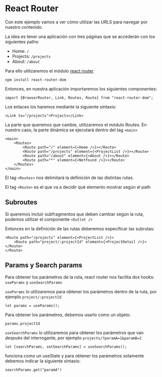 # React Router 

Con este ejemplo vamos a ver cómo utilizar las URLS para navegar por nuestro contenido.

La idea es tener una aplicación con tres páginas que se accederán con los siguientes paths:
- Home: `/`
- Projects: `/projects`
- About: `/about`

Para ello utilizaremos el módulo [react router](https://reactrouter.com/en/main)

`npm install react-router-dom`

Entonces, en nuestra aplicación importaremos los siguientes componentes:

`import {BrowserRouter, Link, Routes, Route} from "react-router-dom";`

Los enlaces los haremos mediante la siguiente síntaxis:

`<Link to="/projects">Projects</Link>`

La parte que queremos que cambie, utilizaremos el módulo Routes. En nuestro caso, la parte dinámica se ejecutará dentro del tag `<main>`

```
<main>
    <Routes>
        <Route path="/" element={<Home />}></Route>
        <Route path="/projects" element={<ProjectList />}></Route>
        <Route path="/about" element={<About />}></Route>
        <Route path="*" element={<NotFound />}></Route>
    </Routes>
</main>
```

El tag `<Routes>` nos delimitará la definición de las distintas rutas.

El tag `<Route>` es el que va a decidir qué elemento mostrar según el path

## Subroutes

Si queremos incluir subfragmentos que deben cambiar según la ruta, podemos utilizar el componente `<Outlet />`

Entonces en la definición de las rutas deberemos especificar las subrutas:

```
<Route path="/projects" element={<ProjectList />}>
    <Route path="project/:projectId" element={<ProjectDetail />}></Route>
</Route>
```

## Params y Search params

Para obtener los parámetros de la ruta, react router nos facilita dos hooks: `useParams` y `useSearchParams`

`useParams` lo utilizaremos para obtener los parámetros dentro de la ruta, por ejemplo `project/:projectId`

```
let params = useParams();
```

Para obtener los parámetros, debemos usarlo como un objeto:

```
params.projectId
```

`useSearchParams` lo utilizaremos para obtener los parámetros que van después del interrogante, por ejemplo `projects/?paramA=1&paramB=2`

```
let [searchParams, setSearchParams] = useSearchParams();
```

funciona como un useState y para obtener los parámetros solamente debemos indicar la siguiente síntaxis:

```
searchParams.get("paramA")
```

